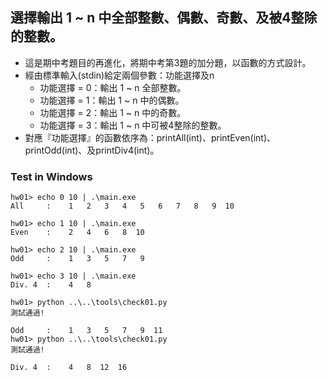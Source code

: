 ## 選擇輸出 1 ~ n 中全部整數、偶數、奇數、及被4整除的整數。

- 這是期中考題目的再進化，將期中考第3題的加分題，以函數的方式設計。
- 經由標準輸入(stdin)給定兩個參數：功能選擇及n
    - 功能選擇 = 0：輸出 1 ~ n 全部整數。
    - 功能選擇 = 1：輸出 1 ~ n 中的偶數。
    - 功能選擇 = 2：輸出 1 ~ n 中的奇數。
    - 功能選擇 = 3：輸出 1 ~ n 中可被4整除的整數。
- 對應『功能選擇』的函數依序為：printAll(int)、printEven(int)、printOdd(int)、及printDiv4(int)。

### Test in Windows

```shell
hw01> echo 0 10 | .\main.exe
All     :    1   2   3   4   5   6   7   8   9  10

hw01> echo 1 10 | .\main.exe
Even    :    2   4   6   8  10

hw01> echo 2 10 | .\main.exe
Odd     :    1   3   5   7   9

hw01> echo 3 10 | .\main.exe
Div. 4  :    4   8

hw01> python ..\..\tools\check01.py
測試通過!

Odd     :    1   3   5   7   9  11
hw01> python ..\..\tools\check01.py
測試通過!

Div. 4  :    4   8  12  16
````
